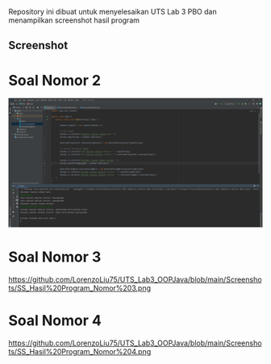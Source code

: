 Repository ini dibuat untuk menyelesaikan UTS Lab 3 PBO dan menampilkan screenshot hasil program

## Screenshot

# Soal Nomor 2
![Soal2](https://github.com/LorenzoLiu75/UTS_Lab3_OOPJava/blob/main/Screenshots/SS_Hasil%20Program_Nomor%202.png)

# Soal Nomor 3
https://github.com/LorenzoLiu75/UTS_Lab3_OOPJava/blob/main/Screenshots/SS_Hasil%20Program_Nomor%203.png

# Soal Nomor 4
https://github.com/LorenzoLiu75/UTS_Lab3_OOPJava/blob/main/Screenshots/SS_Hasil%20Program_Nomor%204.png
